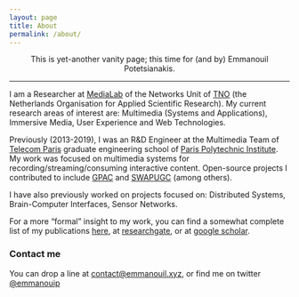 ```yaml
---
layout: page
title: About
permalink: /about/
---
```


<p style="text-align: center;"> This is yet-another vanity page; this time for (and by) Emmanouil Potetsianakis. </p>   

---

I am a Researcher at [MediaLab](https://tnomedialab.github.io/) of the Networks Unit of [TNO](tno.nl/en) (the Netherlands Organisation for Applied Scientific Research). My current research areas of interest are: Multimedia (Systems and Applications), Immersive Media, User Experience and Web Technologies.

Previously (2013-2019), I was an R&D Engineer at the Multimedia Team of [Telecom Paris](https://www.telecom-paris.fr/en/home) graduate engineering school of [Paris Polytechnic Institute](https://www.ip-paris.fr/en/). My work was focused on multimedia systems for recording/streaming/consuming interactive content. Open-source projects I contributed to include [GPAC](http://www.gpac.io) and [SWAPUGC](https://acmmmsys.github.io/2018-SWAPUGC/) (among others).

I have also previously worked on projects focused on: Distributed Systems, Brain-Computer Interfaces, Sensor Networks.

For a more “formal” insight to my work, you can find a somewhat complete list of my publications [here](https://emmanouil.github.io/publications), at [researchgate](https://www.researchgate.net/profile/Emmanouil_Potetsianakis/publications), or at [google scholar](https://scholar.google.co.uk/citations?user=MfmqI4EAAAAJ).   

### Contact me

You can drop a line at [contact@emmanouil.xyz](mailto:contact@emmanouil.xyz),
or find me on twitter [@emmanouip](twitter.com/emmanouip)
